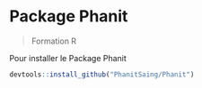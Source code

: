 # Package Phanit

> Formation R

Pour installer le Package Phanit


```r
devtools::install_github("PhanitSaing/Phanit")
```
